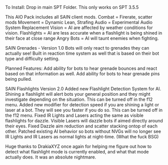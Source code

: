 To Install: Drop in main SPT Folder.
This only works on SPT 3.5.5

This AIO Pack includes all SAIN client mods.
Combat = Firerate, scatter mods
Movement = Dynamic Lean, Strafing
Audio = Experimental Audio System Replacement
Vision = AI are affected by weather conditions for vision.
Flashlights = AI are less accurate when a flashlight is being shined in their face at close range
Angry Bots = AI will taunt enemies when fighting.

SAIN Grenades - Version 1.0
Bots will only react to grenades they can actually see!
Built in reaction time system as well that is based on their bot type and difficulty setting.

Planned Features:
Add ability for bots to hear grenade bounces and react based on that information as well.
Add ability for bots to hear grenade pins being pulled.

SAIN Flashlights Version 2.0
Added new Flashlight Detection System for AI. Shining a flashlight will alert bots your general position and they might investigate depending on the situation. This can be turned off in the f12 menu.
Added new modifier for detection speed if you are shining a light or laser at a bot. They will see you faster if you do so. This can be turned off in the f12 menu.
Fixed IR Lights and Lasers acting the same as visible flashlights for dazzle.
Visible Lasers will dazzle bots if aimed directly around their eyes.
Fixed Dazzle aim reduction and scatter stacking ontop of each other.
Patched existing AI behavior so bots without NVGs will no longer see IR Lights and IR Lasers as normal lights at night-time. (What the fuck BSG)

Huge thanks to DrakiaXYZ once again for helping me figure out how to detect what flashlight mode is currently enabled, and what that mode actually does. It was an absolute nightmare.
